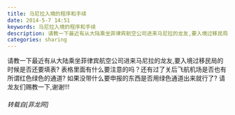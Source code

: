 ```yaml
---
title: 马尼拉入境的程序和手续
date: 2014-5-7 14:51
keywords: 马尼拉入境的程序和手续
description: 请教一下最近有从大陆乘坐菲律宾航空公司进来马尼拉的龙友,要入境过移民局的时候是否还要填表? 表格里面有什么要注意的吗？还有过了关后飞航机场是否也有所谓红色绿色的通道? 如果没带什么要申报的东西是否用绿色通道出来就行了? 请龙友们赐教一下,谢谢!!!
categories: sharing
---
```

<td class="t_f" id="postmessage_112104">

请教一下最近有从大陆乘坐菲律宾航空公司进来马尼拉的龙友,要入境过移民局的时候是否还要填表? 表格里面有什么要注意的吗？还有过了关后飞航机场是否也有所谓红色绿色的通道? 如果没带什么要申报的东西是否用绿色通道出来就行了? 请龙友们赐教一下,谢谢!!!</td>
###### 转载自[菲龙网]